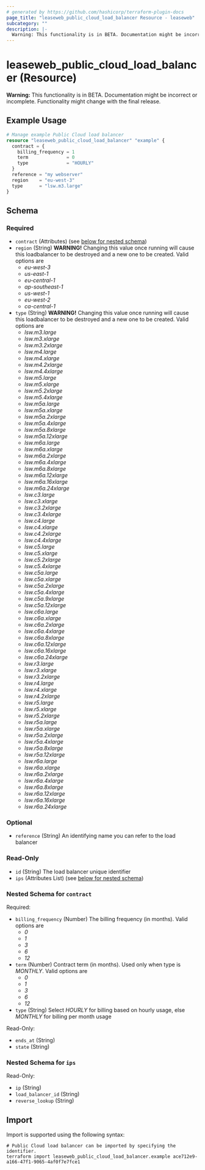 ```yaml
---
# generated by https://github.com/hashicorp/terraform-plugin-docs
page_title: "leaseweb_public_cloud_load_balancer Resource - leaseweb"
subcategory: ""
description: |-
  Warning: This functionality is in BETA. Documentation might be incorrect or incomplete. Functionality might change with the final release.
---
```


# leaseweb_public_cloud_load_balancer (Resource)

**Warning:** This functionality is in BETA. Documentation might be incorrect or incomplete. Functionality might change with the final release.

## Example Usage

```terraform
# Manage example Public Cloud load balancer
resource "leaseweb_public_cloud_load_balancer" "example" {
  contract = {
    billing_frequency = 1
    term              = 0
    type              = "HOURLY"
  }
  reference = "my webserver"
  region    = "eu-west-3"
  type      = "lsw.m3.large"
}
```

<!-- schema generated by tfplugindocs -->
## Schema

### Required

- `contract` (Attributes) (see [below for nested schema](#nestedatt--contract))
- `region` (String) **WARNING!** Changing this value once running will cause this loadbalancer to be destroyed and a new one to be created. Valid options are 
  - *eu-west-3*
  - *us-east-1*
  - *eu-central-1*
  - *ap-southeast-1*
  - *us-west-1*
  - *eu-west-2*
  - *ca-central-1*
- `type` (String) **WARNING!** Changing this value once running will cause this loadbalancer to be destroyed and a new one to be created. Valid options are 
  - *lsw.m3.large*
  - *lsw.m3.xlarge*
  - *lsw.m3.2xlarge*
  - *lsw.m4.large*
  - *lsw.m4.xlarge*
  - *lsw.m4.2xlarge*
  - *lsw.m4.4xlarge*
  - *lsw.m5.large*
  - *lsw.m5.xlarge*
  - *lsw.m5.2xlarge*
  - *lsw.m5.4xlarge*
  - *lsw.m5a.large*
  - *lsw.m5a.xlarge*
  - *lsw.m5a.2xlarge*
  - *lsw.m5a.4xlarge*
  - *lsw.m5a.8xlarge*
  - *lsw.m5a.12xlarge*
  - *lsw.m6a.large*
  - *lsw.m6a.xlarge*
  - *lsw.m6a.2xlarge*
  - *lsw.m6a.4xlarge*
  - *lsw.m6a.8xlarge*
  - *lsw.m6a.12xlarge*
  - *lsw.m6a.16xlarge*
  - *lsw.m6a.24xlarge*
  - *lsw.c3.large*
  - *lsw.c3.xlarge*
  - *lsw.c3.2xlarge*
  - *lsw.c3.4xlarge*
  - *lsw.c4.large*
  - *lsw.c4.xlarge*
  - *lsw.c4.2xlarge*
  - *lsw.c4.4xlarge*
  - *lsw.c5.large*
  - *lsw.c5.xlarge*
  - *lsw.c5.2xlarge*
  - *lsw.c5.4xlarge*
  - *lsw.c5a.large*
  - *lsw.c5a.xlarge*
  - *lsw.c5a.2xlarge*
  - *lsw.c5a.4xlarge*
  - *lsw.c5a.9xlarge*
  - *lsw.c5a.12xlarge*
  - *lsw.c6a.large*
  - *lsw.c6a.xlarge*
  - *lsw.c6a.2xlarge*
  - *lsw.c6a.4xlarge*
  - *lsw.c6a.8xlarge*
  - *lsw.c6a.12xlarge*
  - *lsw.c6a.16xlarge*
  - *lsw.c6a.24xlarge*
  - *lsw.r3.large*
  - *lsw.r3.xlarge*
  - *lsw.r3.2xlarge*
  - *lsw.r4.large*
  - *lsw.r4.xlarge*
  - *lsw.r4.2xlarge*
  - *lsw.r5.large*
  - *lsw.r5.xlarge*
  - *lsw.r5.2xlarge*
  - *lsw.r5a.large*
  - *lsw.r5a.xlarge*
  - *lsw.r5a.2xlarge*
  - *lsw.r5a.4xlarge*
  - *lsw.r5a.8xlarge*
  - *lsw.r5a.12xlarge*
  - *lsw.r6a.large*
  - *lsw.r6a.xlarge*
  - *lsw.r6a.2xlarge*
  - *lsw.r6a.4xlarge*
  - *lsw.r6a.8xlarge*
  - *lsw.r6a.12xlarge*
  - *lsw.r6a.16xlarge*
  - *lsw.r6a.24xlarge*

### Optional

- `reference` (String) An identifying name you can refer to the load balancer

### Read-Only

- `id` (String) The load balancer unique identifier
- `ips` (Attributes List) (see [below for nested schema](#nestedatt--ips))

<a id="nestedatt--contract"></a>
### Nested Schema for `contract`

Required:

- `billing_frequency` (Number) The billing frequency (in months). Valid options are 
  - *0*
  - *1*
  - *3*
  - *6*
  - *12*
- `term` (Number) Contract term (in months). Used only when type is *MONTHLY*. Valid options are 
  - *0*
  - *1*
  - *3*
  - *6*
  - *12*
- `type` (String) Select *HOURLY* for billing based on hourly usage, else *MONTHLY* for billing per month usage

Read-Only:

- `ends_at` (String)
- `state` (String)


<a id="nestedatt--ips"></a>
### Nested Schema for `ips`

Read-Only:

- `ip` (String)
- `load_balancer_id` (String)
- `reverse_lookup` (String)

## Import

Import is supported using the following syntax:

```shell
# Public Cloud load balancer can be imported by specifying the identifier.
terraform import leaseweb_public_cloud_load_balancer.example ace712e9-a166-47f1-9065-4af0f7e7fce1
```
